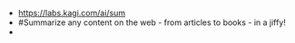 - https://labs.kagi.com/ai/sum
- #Summarize any content on the web - from articles to books - in a jiffy!
-